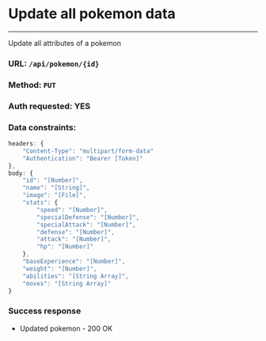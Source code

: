 # Update all pokemon data
----

Update all attributes of a pokemon

### URL: `/api/pokemon/{id}`

### Method: `PUT`

### Auth requested: YES

### Data constraints:

```javascript
headers: {
	"Content-Type": "multipart/form-data"
	"Authentication": "Bearer [Token]"
},
body: {
	"id": "[Number]",
	"name": "[String]",
	"image": "[File]",
	"stats": {
		"speed": "[Number]",
		"specialDefense": "[Number]",
		"specialAttack": "[Number]",
		"defense": "[Number]",
		"attack": "[Number]",
		"hp": "[Number]"
	},
	"baseExperience": "[Number]",
	"weight": "[Number]",
	"abilities": "[String Array]",
	"moves": "[String Array]"
}
```

### Success response

* Updated pokemon - 200 OK